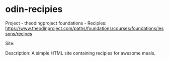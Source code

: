 # odin-recipies

Project - theodingproject foundations - Recipies:
https://www.theodinproject.com/paths/foundations/courses/foundations/lessons/recipes

Site: 

Description: A simple HTML site containing recipies for awesome meals.